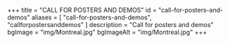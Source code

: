 +++
title = "CALL FOR POSTERS AND DEMOS"
id = "call-for-posters-and-demos"
aliases = [
    "call-for-posters-and-demos",
    "callforpostersanddemos"
]
description = "Call for posters and demos"
bgImage = "img/Montreal.jpg"
bgImageAlt = "img/Montreal.jpg"
+++
